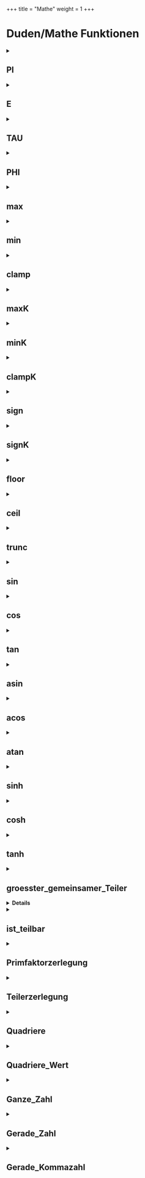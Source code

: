 +++
title = "Mathe"
weight = 1
+++
# Duden/Mathe Funktionen
<details>
<summary><h2>PI</h2></summary>
<ul>
<pre>
Gibt den Wert von der Kreiszahl "PI" (π) mit 15 Nachkommastellen zurück:
3,141592653589793
</pre>
</li>
	<li>Rückgabe Typ: <code>Kommazahl</code></li>
</ul>

<h3>Aliase</h3>
<ol>
	<li><code>&#34;PI&#34;</code></li>
</ol>

<h3>Implementation</h3>
<pre class="language-ddp" tabindex="0">
<code class="language-ddp">
Gib 3,141592653589793 zurück.

</code>
</pre>
</details>

<details>
<summary><h2>E</h2></summary>
<ul>
<pre>
Gibt den Wert der Eulerschen Zahl "E" mit 15 Nachkommastellen zurück:
2,718281828459045
</pre>
</li>
	<li>Rückgabe Typ: <code>Kommazahl</code></li>
</ul>

<h3>Aliase</h3>
<ol>
	<li><code>&#34;E&#34;</code></li>
</ol>

<h3>Implementation</h3>
<pre class="language-ddp" tabindex="0">
<code class="language-ddp">
Gib 2,718281828459045 zurück.

</code>
</pre>
</details>

<details>
<summary><h2>TAU</h2></summary>
<ul>
<pre>
Gibt den Wert der alternativen Kreiszahl "TAU" (τ) mit 15 Nachkommastellen zurück:
6,283185307179586
Es entspricht exakt den Wert von 2 mal PI.
</pre>
</li>
	<li>Rückgabe Typ: <code>Kommazahl</code></li>
</ul>

<h3>Aliase</h3>
<ol>
	<li><code>&#34;TAU&#34;</code></li>
</ol>

<h3>Implementation</h3>
<pre class="language-ddp" tabindex="0">
<code class="language-ddp">
Gib 6,283185307179586 zurück.

</code>
</pre>
</details>

<details>
<summary><h2>PHI</h2></summary>
<ul>
<pre>
Gibt den Wert des Goldenen Schittes "PHI" (Φ) mit 15 Nachkommastellen zurück:
1,618033988749895
</pre>
</li>
	<li>Rückgabe Typ: <code>Kommazahl</code></li>
</ul>

<h3>Aliase</h3>
<ol>
	<li><code>&#34;PHI&#34;</code></li>
</ol>

<h3>Implementation</h3>
<pre class="language-ddp" tabindex="0">
<code class="language-ddp">
Gib 1,618033988749895 zurück.

</code>
</pre>
</details>

<details>
<summary><h2>max</h2></summary>
<ul>
<pre>
Wenn a >= b ist wird a zurück gegeben.
Wenn a < b ist wird b zurückgegeben.
</pre>
	<li>Parameter: <code>a</code>, <code>b</code></li>
	<li>Parameter Typen: <code>Zahl</code>, <code>Zahl</code></li>
	<li>Rückgabe Typ: <code>Zahl</code></li>
</ul>

<h3>Aliase</h3>
<ol>
	<li><code>&#34;die größere Zahl von &lt;a&gt; und &lt;b&gt;&#34;</code></li>
</ol>

<h3>Implementation</h3>
<pre class="language-ddp" tabindex="0">
<code class="language-ddp">
Wenn a größer als, oder b ist, gib a zurück.
Gib b zurück.

</code>
</pre>
</details>

<details>
<summary><h2>min</h2></summary>
<ul>
<pre>
Wenn a <= b ist wird a zurückgegeben.
Wenn a > b ist wird b zurückgegeben.
</pre>
	<li>Parameter: <code>a</code>, <code>b</code></li>
	<li>Parameter Typen: <code>Zahl</code>, <code>Zahl</code></li>
	<li>Rückgabe Typ: <code>Zahl</code></li>
</ul>

<h3>Aliase</h3>
<ol>
	<li><code>&#34;die kleinere Zahl von &lt;a&gt; und &lt;b&gt;&#34;</code></li>
</ol>

<h3>Implementation</h3>
<pre class="language-ddp" tabindex="0">
<code class="language-ddp">
Wenn a kleiner als, oder b ist, gib a zurück.
Gib b zurück.

</code>
</pre>
</details>

<details>
<summary><h2>clamp</h2></summary>
<ul>
<pre>
Wenn wert > max ist, wird max zurückgegeben.
Wenn wert < min ist, wird min zurückgegeben.
Wenn min < wert < max ist, wird wert zurückgegeben.
</pre>
	<li>Parameter: <code>wert</code>, <code>max</code>, <code>min</code></li>
	<li>Parameter Typen: <code>Zahl</code>, <code>Zahl</code>, <code>Zahl</code></li>
	<li>Rückgabe Typ: <code>Zahl</code></li>
</ul>

<h3>Aliase</h3>
<ol>
	<li><code>&#34;&lt;wert&gt; zwischen &lt;min&gt; und &lt;max&gt;&#34;</code></li>
</ol>

<h3>Implementation</h3>
<pre class="language-ddp" tabindex="0">
<code class="language-ddp">
Wenn wert größer als max ist, gib max zurück.
Wenn wert kleiner als min ist, gib min zurück.
Gib wert zurück.

</code>
</pre>
</details>

<details>
<summary><h2>maxK</h2></summary>
<ul>
<pre>
Wenn a >= b ist wird a zurück gegeben.
Wenn a < b ist wird b zurückgegeben.
</pre>
	<li>Parameter: <code>a</code>, <code>b</code></li>
	<li>Parameter Typen: <code>Kommazahl</code>, <code>Kommazahl</code></li>
	<li>Rückgabe Typ: <code>Kommazahl</code></li>
</ul>

<h3>Aliase</h3>
<ol>
	<li><code>&#34;die größere Zahl von &lt;a&gt; und &lt;b&gt;&#34;</code></li>
</ol>

<h3>Implementation</h3>
<pre class="language-ddp" tabindex="0">
<code class="language-ddp">
Wenn a größer als, oder b ist, gib a zurück.
Gib b zurück.

</code>
</pre>
</details>

<details>
<summary><h2>minK</h2></summary>
<ul>
<pre>
Wenn a <= b ist wird a zurückgegeben.
Wenn a > b ist wird b zurückgegeben.
</pre>
	<li>Parameter: <code>a</code>, <code>b</code></li>
	<li>Parameter Typen: <code>Kommazahl</code>, <code>Kommazahl</code></li>
	<li>Rückgabe Typ: <code>Kommazahl</code></li>
</ul>

<h3>Aliase</h3>
<ol>
	<li><code>&#34;die kleinere Zahl von &lt;a&gt; und &lt;b&gt;&#34;</code></li>
</ol>

<h3>Implementation</h3>
<pre class="language-ddp" tabindex="0">
<code class="language-ddp">
Wenn a kleiner als, oder b ist, gib a zurück.
Gib b zurück.

</code>
</pre>
</details>

<details>
<summary><h2>clampK</h2></summary>
<ul>
<pre>
Wenn wert > max ist, wird max zurückgegeben.
Wenn wert < min ist, wird min zurückgegeben.
Wenn min < wert < max ist, wird wert zurückgegeben.
</pre>
	<li>Parameter: <code>wert</code>, <code>max</code>, <code>min</code></li>
	<li>Parameter Typen: <code>Kommazahl</code>, <code>Kommazahl</code>, <code>Kommazahl</code></li>
	<li>Rückgabe Typ: <code>Kommazahl</code></li>
</ul>

<h3>Aliase</h3>
<ol>
	<li><code>&#34;&lt;wert&gt; zwischen &lt;min&gt; und &lt;max&gt;&#34;</code></li>
</ol>

<h3>Implementation</h3>
<pre class="language-ddp" tabindex="0">
<code class="language-ddp">
Wenn wert größer als max ist, gib max zurück.
Wenn wert kleiner als min ist, gib min zurück.
Gib wert zurück.

</code>
</pre>
</details>

<details>
<summary><h2>sign</h2></summary>
<ul>
<pre>
Wenn wert < 0 ist, wird -1 zurückgegeben.
Wenn wert > 0 ist, wird 1 zurückgegeben.
Wenn wert = 0 ist, wird 0 zurückgegeben.
</pre>
	<li>Parameter: <code>wert</code></li>
	<li>Parameter Typ: <code>Zahl</code></li>
	<li>Rückgabe Typ: <code>Zahl</code></li>
</ul>

<h3>Aliase</h3>
<ol>
	<li><code>&#34;das Vorzeichen von &lt;wert&gt;&#34;</code></li>
</ol>

<h3>Implementation</h3>
<pre class="language-ddp" tabindex="0">
<code class="language-ddp">
Wenn wert kleiner als 0 ist, gib -1 zurück.
Wenn aber wert größer als 0 ist, gib 1 zurück.
Gib 0 zurück.

</code>
</pre>
</details>

<details>
<summary><h2>signK</h2></summary>
<ul>
<pre>
Wenn wert < 0 ist, wird -1 zurückgegeben.
Wenn wert > 0 ist, wird 1 zurückgegeben.
Wenn wert = 0 ist, wird 0 zurückgegeben.
</pre>
	<li>Parameter: <code>wert</code></li>
	<li>Parameter Typ: <code>Kommazahl</code></li>
	<li>Rückgabe Typ: <code>Zahl</code></li>
</ul>

<h3>Aliase</h3>
<ol>
	<li><code>&#34;das Vorzeichen von &lt;wert&gt;&#34;</code></li>
</ol>

<h3>Implementation</h3>
<pre class="language-ddp" tabindex="0">
<code class="language-ddp">
Wenn wert kleiner als 0 ist, gib -1 zurück.
Wenn aber wert größer als 0 ist, gib 1 zurück.
Gib 0 zurück.

</code>
</pre>
</details>

<details>
<summary><h2>floor</h2></summary>
<ul>
<pre>
Rundet wert nach unten.
</pre>
	<li>Parameter: <code>wert</code></li>
	<li>Parameter Typ: <code>Kommazahl</code></li>
	<li>Rückgabe Typ: <code>Kommazahl</code></li>
</ul>

<h3>Aliase</h3>
<ol>
	<li><code>&#34;&lt;wert&gt; nach unten gerundet&#34;</code></li>
</ol>

<h3>Implementation</h3>
<pre class="language-ddp" tabindex="0">
<code class="language-ddp">
Gib wert minus (wert minus wert als Zahl) zurück.

</code>
</pre>
</details>

<details>
<summary><h2>ceil</h2></summary>
<ul>
<pre>
Rundet wert nach oben.
</pre>
	<li>Parameter: <code>wert</code></li>
	<li>Parameter Typ: <code>Kommazahl</code></li>
	<li>Rückgabe Typ: <code>Kommazahl</code></li>
</ul>

<h3>Aliase</h3>
<ol>
	<li><code>&#34;&lt;wert&gt; nach oben gerundet&#34;</code></li>
</ol>

<h3>Implementation</h3>
<pre class="language-ddp" tabindex="0">
<code class="language-ddp">
Gib wert plus (1 minus (wert minus wert als Zahl)) zurück.

</code>
</pre>
</details>

<details>
<summary><h2>trunc</h2></summary>
<ul>
<pre>
Schneidet alle Kommastellen von wert ab.
</pre>
	<li>Parameter: <code>wert</code></li>
	<li>Parameter Typ: <code>Kommazahl</code></li>
	<li>Rückgabe Typ: <code>Kommazahl</code></li>
</ul>

<h3>Aliase</h3>
<ol>
	<li><code>&#34;&lt;wert&gt; trunkiert&#34;</code></li>
</ol>

<h3>Implementation</h3>
<pre class="language-ddp" tabindex="0">
<code class="language-ddp">
Gib (wert als Zahl) als Kommazahl zurück.

</code>
</pre>
</details>

<details>
<summary><h2>sin</h2></summary>
<ul>
<pre>
Berechnet den Sinus von v.
</pre>
	<li>Parameter: <code>v</code></li>
	<li>Parameter Typ: <code>Kommazahl</code></li>
	<li>Rückgabe Typ: <code>Kommazahl</code></li>
</ul>

<h3>Aliase</h3>
<ol>
	<li><code>&#34;der Sinus von &lt;v&gt;&#34;</code></li>
	<li><code>&#34;den Sinus von &lt;v&gt;&#34;</code></li>
</ol>

<h3>Implementation</h3>
Implementiert in <code>"libddpstdlib.a"</code>
</details>

<details>
<summary><h2>cos</h2></summary>
<ul>
<pre>
Berechnet den Kosinus von v.
</pre>
	<li>Parameter: <code>v</code></li>
	<li>Parameter Typ: <code>Kommazahl</code></li>
	<li>Rückgabe Typ: <code>Kommazahl</code></li>
</ul>

<h3>Aliase</h3>
<ol>
	<li><code>&#34;der Kosinus von &lt;v&gt;&#34;</code></li>
	<li><code>&#34;den Kosinus von &lt;v&gt;&#34;</code></li>
</ol>

<h3>Implementation</h3>
Implementiert in <code>"libddpstdlib.a"</code>
</details>

<details>
<summary><h2>tan</h2></summary>
<ul>
<pre>
Berechnet den Tangens von v.
</pre>
	<li>Parameter: <code>v</code></li>
	<li>Parameter Typ: <code>Kommazahl</code></li>
	<li>Rückgabe Typ: <code>Kommazahl</code></li>
</ul>

<h3>Aliase</h3>
<ol>
	<li><code>&#34;der Tangens von &lt;v&gt;&#34;</code></li>
	<li><code>&#34;den Tangens von &lt;v&gt;&#34;</code></li>
</ol>

<h3>Implementation</h3>
Implementiert in <code>"libddpstdlib.a"</code>
</details>

<details>
<summary><h2>asin</h2></summary>
<ul>
<pre>
Berechnet den Arkussinus von v. (sin⁻¹)
</pre>
	<li>Parameter: <code>v</code></li>
	<li>Parameter Typ: <code>Kommazahl</code></li>
	<li>Rückgabe Typ: <code>Kommazahl</code></li>
</ul>

<h3>Aliase</h3>
<ol>
	<li><code>&#34;der Arkussinus von &lt;v&gt;&#34;</code></li>
	<li><code>&#34;den Arkussinus von &lt;v&gt;&#34;</code></li>
</ol>

<h3>Implementation</h3>
Implementiert in <code>"libddpstdlib.a"</code>
</details>

<details>
<summary><h2>acos</h2></summary>
<ul>
<pre>
Berechnet den Arkuskosinus von v. (cos⁻¹)
</pre>
	<li>Parameter: <code>v</code></li>
	<li>Parameter Typ: <code>Kommazahl</code></li>
	<li>Rückgabe Typ: <code>Kommazahl</code></li>
</ul>

<h3>Aliase</h3>
<ol>
	<li><code>&#34;der Arkuskosinus von &lt;v&gt;&#34;</code></li>
	<li><code>&#34;den Arkuskosinus von &lt;v&gt;&#34;</code></li>
</ol>

<h3>Implementation</h3>
Implementiert in <code>"libddpstdlib.a"</code>
</details>

<details>
<summary><h2>atan</h2></summary>
<ul>
<pre>
Berechnet den Arkustangens von v. (tan⁻¹)
</pre>
	<li>Parameter: <code>v</code></li>
	<li>Parameter Typ: <code>Kommazahl</code></li>
	<li>Rückgabe Typ: <code>Kommazahl</code></li>
</ul>

<h3>Aliase</h3>
<ol>
	<li><code>&#34;der Arkustangens von &lt;v&gt;&#34;</code></li>
	<li><code>&#34;den Arkustangens von &lt;v&gt;&#34;</code></li>
</ol>

<h3>Implementation</h3>
Implementiert in <code>"libddpstdlib.a"</code>
</details>

<details>
<summary><h2>sinh</h2></summary>
<ul>
<pre>
Berechnet den Hyperbelsinus von v.
</pre>
	<li>Parameter: <code>v</code></li>
	<li>Parameter Typ: <code>Kommazahl</code></li>
	<li>Rückgabe Typ: <code>Kommazahl</code></li>
</ul>

<h3>Aliase</h3>
<ol>
	<li><code>&#34;der Hyperbelsinus von &lt;v&gt;&#34;</code></li>
	<li><code>&#34;den Hyperbelsinus von &lt;v&gt;&#34;</code></li>
</ol>

<h3>Implementation</h3>
Implementiert in <code>"libddpstdlib.a"</code>
</details>

<details>
<summary><h2>cosh</h2></summary>
<ul>
<pre>
Berechnet den Hyperbelkosinus von v.
</pre>
	<li>Parameter: <code>v</code></li>
	<li>Parameter Typ: <code>Kommazahl</code></li>
	<li>Rückgabe Typ: <code>Kommazahl</code></li>
</ul>

<h3>Aliase</h3>
<ol>
	<li><code>&#34;der Hyperbelkosinus von &lt;v&gt;&#34;</code></li>
	<li><code>&#34;den Hyperbelkosinus von &lt;v&gt;&#34;</code></li>
</ol>

<h3>Implementation</h3>
Implementiert in <code>"libddpstdlib.a"</code>
</details>

<details>
<summary><h2>tanh</h2></summary>
<ul>
<pre>
Berechnet den Hyperbeltangens von v.
</pre>
	<li>Parameter: <code>v</code></li>
	<li>Parameter Typ: <code>Kommazahl</code></li>
	<li>Rückgabe Typ: <code>Kommazahl</code></li>
</ul>

<h3>Aliase</h3>
<ol>
	<li><code>&#34;der Hyperbeltangens von &lt;v&gt;&#34;</code></li>
	<li><code>&#34;den Hyperbeltangens von &lt;v&gt;&#34;</code></li>
</ol>

<h3>Implementation</h3>
Implementiert in <code>"libddpstdlib.a"</code>
</details>

<details>
<summary><h2>groesster_gemeinsamer_Teiler</h2></summary>
<ul>
<pre>
Eine Funktion, die den größten gemeinsamen Teiler zweier Zahlen, <a> und <b>, als Zahl zurück gibt.
Zeitkomplexität: O(n)
</pre>
	<li>Parameter: <code>a</code>, <code>b</code></li>
	<li>Parameter Typen: <code>Zahl</code>, <code>Zahl</code></li>
	<li>Rückgabe Typ: <code>Zahl</code></li>
</ul>

<h3>Aliase</h3>
<ol>
	<li><code>&#34;der größte gemeinsame Teiler von &lt;a&gt; und &lt;b&gt;&#34;</code></li>
</ol>

<h3>Implementation</h3>
<pre class="language-ddp" tabindex="0">
<code class="language-ddp">
Die Zahl t ist 0.
Solange b ungleich 0 ist, mache:
	Speichere b in t.
	Speichere (a modulo t) in b.
	Speichere t in a.
Gib a zurück.

</code>
</pre>
</details>

<details>
<summary><h2>kleinster_gemeinsamer_Teiler</h2></summary>
<ul>
<pre>
Eine Funktion, die den kleinsten gemeinsamen Teiler zweier Zahlen, <a> und <b>, als Zahl zurück gibt.
Zeitkomplexität: O(n)
</pre>
	<li>Parameter: <code>a</code>, <code>b</code></li>
	<li>Parameter Typen: <code>Zahl</code>, <code>Zahl</code></li>
	<li>Rückgabe Typ: <code>Zahl</code></li>
</ul>

<h3>Aliase</h3>
<ol>
	<li><code>&#34;das kleinste gemeinsame Vielfache von &lt;a&gt; und &lt;b&gt;&#34;</code></li>
</ol>

<h3>Implementation</h3>
<pre class="language-ddp" tabindex="0">
<code class="language-ddp">
Gib (der Betrag von (a mal b) durch (der größte gemeinsame Teiler von a und b)) als Zahl zurück.

</code>
</pre>
</details>

<details>
<summary><h2>ist_teilbar</h2></summary>
<ul>
<pre>
Ob der divident durch den divisor teilbar ist.
Auch: Ob divident modulo divisor = 0 ist.
</pre>
	<li>Parameter: <code>dividend</code>, <code>divisor</code></li>
	<li>Parameter Typen: <code>Zahl</code>, <code>Zahl</code></li>
	<li>Rückgabe Typ: <code>Boolean</code></li>
</ul>

<h3>Aliase</h3>
<ol>
	<li><code>&#34;&lt;dividend&gt; durch &lt;divisor&gt; teilbar ist&#34;</code></li>
</ol>

<h3>Implementation</h3>
<pre class="language-ddp" tabindex="0">
<code class="language-ddp">
Gib dividend modulo divisor gleich 0 ist zurück.

</code>
</pre>
</details>

<details>
<summary><h2>Primfaktorzerlegung</h2></summary>
<ul>
<pre>
Eine Funktion, die eine Zahlen Liste von allen Primfaktoren der Zahl <z> gibt.  
Zeitkomplexität: O(sqrt(n))
</pre>
	<li>Parameter: <code>z</code></li>
	<li>Parameter Typ: <code>Zahl</code></li>
	<li>Rückgabe Typ: <code>Zahlen Liste</code></li>
</ul>

<h3>Aliase</h3>
<ol>
	<li><code>&#34;die Primfaktoren von &lt;z&gt;&#34;</code></li>
	<li><code>&#34;alle Primfaktoren von &lt;z&gt;&#34;</code></li>
</ol>

<h3>Implementation</h3>
<pre class="language-ddp" tabindex="0">
<code class="language-ddp">
Die Zahlen Liste faktoren ist eine leere Zahlen Liste.

Solange z durch 2 teilbar ist, mache:
	Speichere faktoren verkettet mit 2 in faktoren.
	Speichere (z durch 2) als Zahl in z.

Die Zahl i ist 3.
Solange i kleiner als, oder die 2. Wurzel von z als Zahl ist, mache:
	Solange z durch i teilbar ist, mache:
		Speichere faktoren verkettet mit i in faktoren.
		Speichere (z durch i) als Zahl in z.
	Erhöhe i um 2.

Wenn z größer als 2 ist, dann:
	Speichere faktoren verkettet mit z in faktoren.

Gib faktoren zurück.

</code>
</pre>
</details>

<details>
<summary><h2>Teilerzerlegung</h2></summary>
<ul>
<pre>
Gibt eine Zahlen Liste von alle Zahlen, die durch <z> geteilt werden können.
Zeitkomplexität: O(n)
</pre>
	<li>Parameter: <code>z</code></li>
	<li>Parameter Typ: <code>Zahl</code></li>
	<li>Rückgabe Typ: <code>Zahlen Liste</code></li>
</ul>

<h3>Aliase</h3>
<ol>
	<li><code>&#34;alle Teiler von &lt;z&gt;&#34;</code></li>
</ol>

<h3>Implementation</h3>
<pre class="language-ddp" tabindex="0">
<code class="language-ddp">
Die Zahlen Liste teiler ist eine leere Zahlen Liste.

Für jede Zahl i von z bis 1 mit Schrittgröße -1, mache:
	Wenn z durch i teilbar ist, speichere teiler verkettet mit i in teiler.	

Gib teiler zurück.

</code>
</pre>
</details>

<details>
<summary><h2>Quadriere</h2></summary>
<ul>
<pre>
Quadriert (hoch 2) die gegebene Zahl.
</pre>
	<li>Parameter: <code>x</code></li>
	<li>Parameter Typ: <code>Kommazahlen Referenz</code></li>
	<li>Rückgabe Typ: <code>nichts</code></li>
</ul>

<h3>Aliase</h3>
<ol>
	<li><code>&#34;Quadriere &lt;x&gt;&#34;</code></li>
</ol>

<h3>Implementation</h3>
<pre class="language-ddp" tabindex="0">
<code class="language-ddp">
Vervielfache x um x.

</code>
</pre>
</details>

<details>
<summary><h2>Quadriere_Wert</h2></summary>
<ul>
<pre>
Gibt die gegebene Zahl hoch 2 zurück.
</pre>
	<li>Parameter: <code>x</code></li>
	<li>Parameter Typ: <code>Kommazahl</code></li>
	<li>Rückgabe Typ: <code>Kommazahl</code></li>
</ul>

<h3>Aliase</h3>
<ol>
	<li><code>&#34;&lt;x&gt; zum quadrat&#34;</code></li>
</ol>

<h3>Implementation</h3>
<pre class="language-ddp" tabindex="0">
<code class="language-ddp">
Gib x mal x zurück.

</code>
</pre>
</details>

<details>
<summary><h2>Ganze_Zahl</h2></summary>
<ul>
<pre>
Gibt zurück ob die gegebene Kommazahl eine ganze Zahl ist. (...; -2,0; -1,0; 0,0; 1,0; 2,0; ...)
</pre>
	<li>Parameter: <code>x</code></li>
	<li>Parameter Typ: <code>Kommazahl</code></li>
	<li>Rückgabe Typ: <code>Boolean</code></li>
</ul>

<h3>Aliase</h3>
<ol>
	<li><code>&#34;&lt;x&gt; eine ganze Zahl ist&#34;</code></li>
</ol>

<h3>Implementation</h3>
<pre class="language-ddp" tabindex="0">
<code class="language-ddp">
Gib (x als Zahl) als Kommazahl gleich x ist zurück.

</code>
</pre>
</details>

<details>
<summary><h2>Gerade_Zahl</h2></summary>
<ul>
<pre>
Gibt zurück ob die gegebene Zahl eine gerade Zahl ist. (x mod 2 = 0)
</pre>
	<li>Parameter: <code>x</code></li>
	<li>Parameter Typ: <code>Zahl</code></li>
	<li>Rückgabe Typ: <code>Boolean</code></li>
</ul>

<h3>Aliase</h3>
<ol>
	<li><code>&#34;&lt;x&gt; eine gerade Zahl ist&#34;</code></li>
</ol>

<h3>Implementation</h3>
<pre class="language-ddp" tabindex="0">
<code class="language-ddp">
Gib x modulo 2 gleich 0 ist zurück.

</code>
</pre>
</details>

<details>
<summary><h2>Gerade_Kommazahl</h2></summary>
<ul>
<pre>
Gibt zurück ob die gegebene Kommazahl eine gerade Zahl ist. ((int)x mod 2 = 0)
</pre>
	<li>Parameter: <code>x</code></li>
	<li>Parameter Typ: <code>Kommazahl</code></li>
	<li>Rückgabe Typ: <code>Boolean</code></li>
</ul>

<h3>Aliase</h3>
<ol>
	<li><code>&#34;&lt;x&gt; eine gerade Zahl ist&#34;</code></li>
</ol>

<h3>Implementation</h3>
<pre class="language-ddp" tabindex="0">
<code class="language-ddp">
Gib x als Zahl modulo 2 gleich 0 ist zurück.

</code>
</pre>
</details>


